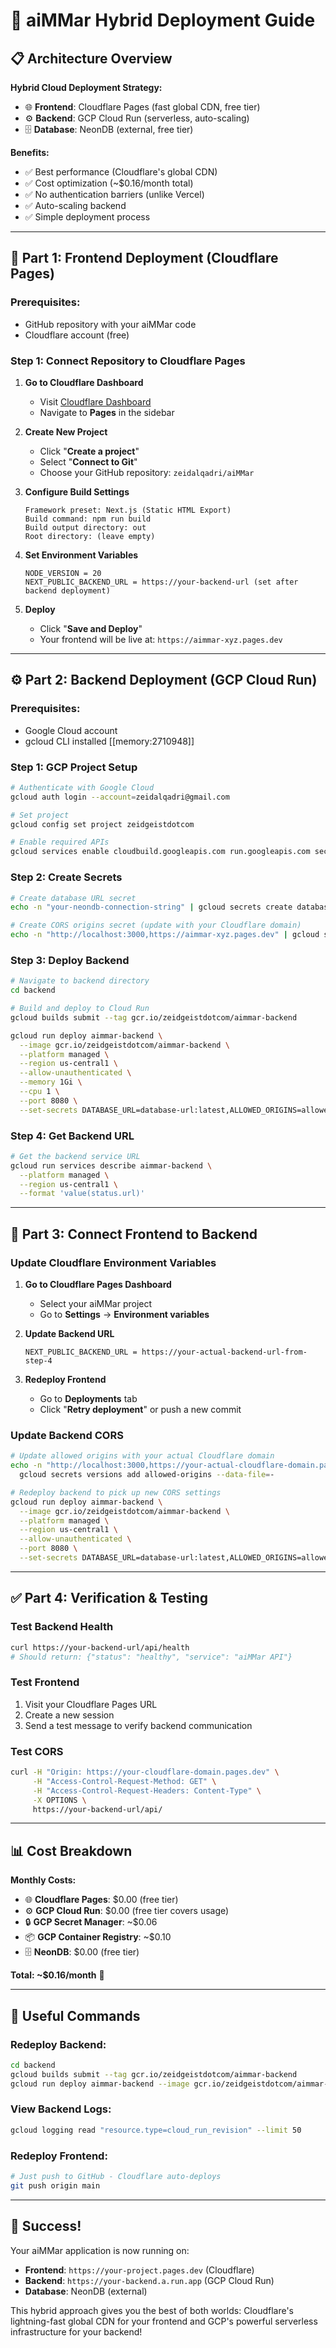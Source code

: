 # 🚀 aiMMar Hybrid Deployment Guide

## 📋 **Architecture Overview**

**Hybrid Cloud Deployment Strategy:**
- 🌐 **Frontend**: Cloudflare Pages (fast global CDN, free tier)
- ⚙️ **Backend**: GCP Cloud Run (serverless, auto-scaling)
- 🗄️ **Database**: NeonDB (external, free tier)

**Benefits:**
- ✅ Best performance (Cloudflare's global CDN)
- ✅ Cost optimization (~$0.16/month total)
- ✅ No authentication barriers (unlike Vercel)
- ✅ Auto-scaling backend
- ✅ Simple deployment process

---

## 🎯 **Part 1: Frontend Deployment (Cloudflare Pages)**

### **Prerequisites:**
- GitHub repository with your aiMMar code
- Cloudflare account (free)

### **Step 1: Connect Repository to Cloudflare Pages**

1. **Go to Cloudflare Dashboard**
   - Visit [Cloudflare Dashboard](https://dash.cloudflare.com)
   - Navigate to **Pages** in the sidebar

2. **Create New Project**
   - Click "**Create a project**"
   - Select "**Connect to Git**"
   - Choose your GitHub repository: `zeidalqadri/aiMMar`

3. **Configure Build Settings**
   ```
   Framework preset: Next.js (Static HTML Export)
   Build command: npm run build
   Build output directory: out
   Root directory: (leave empty)
   ```

4. **Set Environment Variables**
   ```
   NODE_VERSION = 20
   NEXT_PUBLIC_BACKEND_URL = https://your-backend-url (set after backend deployment)
   ```

5. **Deploy**
   - Click "**Save and Deploy**"
   - Your frontend will be live at: `https://aimmar-xyz.pages.dev`

---

## ⚙️ **Part 2: Backend Deployment (GCP Cloud Run)**

### **Prerequisites:**
- Google Cloud account
- gcloud CLI installed [[memory:2710948]]

### **Step 1: GCP Project Setup**

```bash
# Authenticate with Google Cloud
gcloud auth login --account=zeidalqadri@gmail.com

# Set project
gcloud config set project zeidgeistdotcom

# Enable required APIs
gcloud services enable cloudbuild.googleapis.com run.googleapis.com secretmanager.googleapis.com
```

### **Step 2: Create Secrets**

```bash
# Create database URL secret
echo -n "your-neondb-connection-string" | gcloud secrets create database-url --data-file=-

# Create CORS origins secret (update with your Cloudflare domain)
echo -n "http://localhost:3000,https://aimmar-xyz.pages.dev" | gcloud secrets create allowed-origins --data-file=-
```

### **Step 3: Deploy Backend**

```bash
# Navigate to backend directory
cd backend

# Build and deploy to Cloud Run
gcloud builds submit --tag gcr.io/zeidgeistdotcom/aimmar-backend

gcloud run deploy aimmar-backend \
  --image gcr.io/zeidgeistdotcom/aimmar-backend \
  --platform managed \
  --region us-central1 \
  --allow-unauthenticated \
  --memory 1Gi \
  --cpu 1 \
  --port 8080 \
  --set-secrets DATABASE_URL=database-url:latest,ALLOWED_ORIGINS=allowed-origins:latest
```

### **Step 4: Get Backend URL**

```bash
# Get the backend service URL
gcloud run services describe aimmar-backend \
  --platform managed \
  --region us-central1 \
  --format 'value(status.url)'
```

---

## 🔗 **Part 3: Connect Frontend to Backend**

### **Update Cloudflare Environment Variables**

1. **Go to Cloudflare Pages Dashboard**
   - Select your aiMMar project
   - Go to **Settings** → **Environment variables**

2. **Update Backend URL**
   ```
   NEXT_PUBLIC_BACKEND_URL = https://your-actual-backend-url-from-step-4
   ```

3. **Redeploy Frontend**
   - Go to **Deployments** tab
   - Click "**Retry deployment**" or push a new commit

### **Update Backend CORS**

```bash
# Update allowed origins with your actual Cloudflare domain
echo -n "http://localhost:3000,https://your-actual-cloudflare-domain.pages.dev" | \
  gcloud secrets versions add allowed-origins --data-file=-

# Redeploy backend to pick up new CORS settings
gcloud run deploy aimmar-backend \
  --image gcr.io/zeidgeistdotcom/aimmar-backend \
  --platform managed \
  --region us-central1 \
  --allow-unauthenticated \
  --port 8080 \
  --set-secrets DATABASE_URL=database-url:latest,ALLOWED_ORIGINS=allowed-origins:latest
```

---

## ✅ **Part 4: Verification & Testing**

### **Test Backend Health**
```bash
curl https://your-backend-url/api/health
# Should return: {"status": "healthy", "service": "aiMMar API"}
```

### **Test Frontend**
1. Visit your Cloudflare Pages URL
2. Create a new session
3. Send a test message to verify backend communication

### **Test CORS**
```bash
curl -H "Origin: https://your-cloudflare-domain.pages.dev" \
     -H "Access-Control-Request-Method: GET" \
     -H "Access-Control-Request-Headers: Content-Type" \
     -X OPTIONS \
     https://your-backend-url/api/
```

---

## 📊 **Cost Breakdown**

**Monthly Costs:**
- 🌐 **Cloudflare Pages**: $0.00 (free tier)
- ⚙️ **GCP Cloud Run**: $0.00 (free tier covers usage)
- 🔒 **GCP Secret Manager**: ~$0.06
- 📦 **GCP Container Registry**: ~$0.10
- 🗄️ **NeonDB**: $0.00 (free tier)

**Total: ~$0.16/month** 🎉

---

## 🔧 **Useful Commands**

### **Redeploy Backend:**
```bash
cd backend
gcloud builds submit --tag gcr.io/zeidgeistdotcom/aimmar-backend
gcloud run deploy aimmar-backend --image gcr.io/zeidgeistdotcom/aimmar-backend
```

### **View Backend Logs:**
```bash
gcloud logging read "resource.type=cloud_run_revision" --limit 50
```

### **Redeploy Frontend:**
```bash
# Just push to GitHub - Cloudflare auto-deploys
git push origin main
```

---

## 🎉 **Success!**

Your aiMMar application is now running on:
- **Frontend**: `https://your-project.pages.dev` (Cloudflare)
- **Backend**: `https://your-backend.a.run.app` (GCP Cloud Run)
- **Database**: NeonDB (external)

This hybrid approach gives you the best of both worlds: Cloudflare's lightning-fast global CDN for your frontend and GCP's powerful serverless infrastructure for your backend! 
